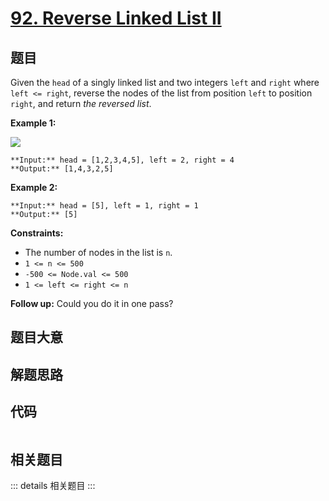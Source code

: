 # [92. Reverse Linked List II](https://leetcode.com/problems/reverse-linked-list-ii)

## 题目

Given the `head` of a singly linked list and two integers `left` and `right`
where `left <= right`, reverse the nodes of the list from position `left` to
position `right`, and return _the reversed list_.



**Example 1:**

![](https://assets.leetcode.com/uploads/2021/02/19/rev2ex2.jpg)

    
    
    **Input:** head = [1,2,3,4,5], left = 2, right = 4
    **Output:** [1,4,3,2,5]
    

**Example 2:**

    
    
    **Input:** head = [5], left = 1, right = 1
    **Output:** [5]
    



**Constraints:**

  * The number of nodes in the list is `n`.
  * `1 <= n <= 500`
  * `-500 <= Node.val <= 500`
  * `1 <= left <= right <= n`



**Follow up:** Could you do it in one pass?


## 题目大意

## 解题思路

## 代码

```javascript

```

## 相关题目

::: details 相关题目
:::
